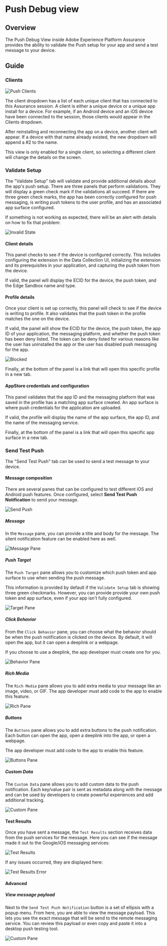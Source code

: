 # Push Debug view

## Overview

The Push Debug View inside Adobe Experience Platform Assurance provides the ability to validate the Push setup for your app and send a test message to your device.

## Guide

### Clients

![Push Clients](./assets/push-debug-view/clients.png)

The client dropdown has a list of each unique client that has connected to this Assurance session. A client is either a unique device or a unique app install for a device. For example, if an Android device and an iOS device have been connected to the session, those clients would appear in the Clients dropdown.

After reinstalling and reconnecting the app on a device, another client will appear. If a device with that name already existed, the new dropdown will append a #2 to the name.

This view is only enabled for a single client, so selecting a different client will change the details on the screen.

### Validate Setup

The "Validate Setup" tab will validate and provide additional details about the app's push setup. There are three panels that perform validations. They will display a green check mark if the validations all succeed. If there are three green check marks, the app has been correctly configured for push messaging, is writing push tokens to the user profile, and has an associated app surface configured.

If something is not working as expected, there will be an alert with details on how to fix that problem:

![Invalid State](./assets/push-debug-view/invalid-state.png)

#### Client details

This panel checks to see if the device is configured correctly. This includes configuring the extension in the Data Collection UI, initializing the extension and its prerequisites in your application, and capturing the push token from the device.

If valid, the panel will display the ECID for the device, the push token, and the Edge Sandbox name and type.

#### Profile details

Once your client is set up correctly, this panel will check to see if the device is writing to profile. It also validates that the push token in the profile matches the one on the device.

If valid, the panel will show the ECID for the device, the push token, the app ID of your application, the messaging platform, and whether the push token has been deny listed. The token can be deny listed for various reasons like the user has uninstalled the app or the user has disabled push messaging for the app.

![Blocked](./assets/push-debug-view/deny-list-blocked.png)

Finally, at the bottom of the panel is a link that will open this specific profile in a new tab.

#### AppStore credentials and configuration

This panel validates that the app ID and the messaging platform that was saved in the profile has a matching app surface created. An app surface is where push credentials for the application are uploaded.

If valid, the profile will display the name of the app surface, the app ID, and the name of the messaging service.

Finally, at the bottom of the panel is a link that will open this specific app surface in a new tab.

### Send Test Push

The "Send Test Push" tab can be used to send a test message to your device.

#### Message composition

There are several panes that can be configured to test different iOS and Android push features. Once configured, select **Send Test Push Notification** to send your message.

![Send Push](./assets/push-debug-view/send.png)

##### Message

In the `Message` pane, you can provide a title and body for the message. The silent notification feature can be enabled here as well.

![Message Pane](./assets/push-debug-view/message-pane.png)

##### Push Target

The `Push Target` pane allows you to customize which push token and app surface to use when sending the push message.

This information is provided by default if the `Validate Setup` tab is showing three green checkmarks. However, you can provide provide your own push token and app surface, even if your app isn't fully configured.

![Target Pane](./assets/push-debug-view/target-pane.png)

##### Click Behavior

From the `Click Behavior` pane, you can choose what the behavior should be when the push notification is clicked on the device. By default, it will open the app, but it can open a deeplink or a webpage.

If you choose to use a deeplink, the app developer must create one for you.

![Behavior Pane](./assets/push-debug-view/click-behavior.png)

##### Rich Media

The `Rich Media` pane allows you to add extra media to your message like an image, video, or GIF. The app developer must add code to the app to enable this feature.

![Rich Pane](./assets/push-debug-view/rich-pane.png)

##### Buttons

The `Buttons` pane allows you to add extra buttons to the push notification. Each button can open the app, open a deeplink into the app, or open a webpage.

The app developer must add code to the app to enable this feature.

![Buttons Pane](./assets/push-debug-view/buttons-pane.png)

##### Custom Data

The `Custom Data` pane allows you to add custom data to the push notification. Each key/value pair is sent as metadata along with the message and can be used by developers to create powerful experiences and add additional tracking.

![Custom Pane](./assets/push-debug-view/custom-pane.png)

#### Test Results

Once you have sent a message, the `Test Results` section receives data from the push services for the message. Here you can see if the message made it out to the Google/iOS messaging services:

![Test Results](./assets/push-debug-view/test-results.png)

If any issues occurred, they are displayed here:

![Test Results Error](./assets/push-debug-view/test-error.png)

#### Advanced

##### View message payload

Next to the `Send Test Push Notification` button is a set of ellipsis with a popup menu. From here, you are able to view the message payload. This lets you see the exact message that will be send to the remote messaging service. You can review this payload or even copy and paste it into a desktop push testing tool.

![Custom Pane](./assets/push-debug-view/message-payload.png)
